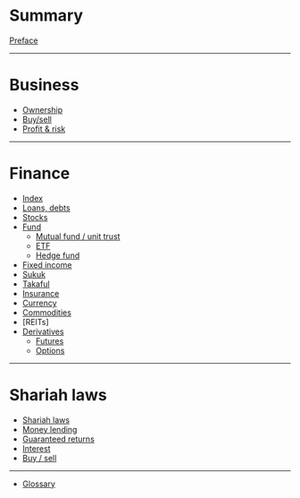 # Summary

[Preface](./SUMMARY.md)

---

# Business

- [Ownership]()
- [Buy/sell]()
- [Profit & risk]()

---

# Finance

- [Index](./finance/index.md)
- [Loans, debts]()
- [Stocks](./finance/stocks.md)
- [Fund](./finance/fund.md)
    - [Mutual fund / unit trust](./finance/unit-trust.md)
    - [ETF](./finance/etf.md)
    - [Hedge fund]()
- [Fixed income](./finance/fixed-income.md)
- [Sukuk]()
- [Takaful]()
- [Insurance]()
- [Currency]()
- [Commodities]()
- [REITs]
- [Derivatives]()
  - [Futures](./finance/derivatives/futures.md)
  - [Options]()

---

# Shariah laws

- [Shariah laws](./shariah-laws.md)
- [Money lending](./money-lending.md)
- [Guaranteed returns](./shariah-laws/guaranteed-returns.md)
- [Interest](./shariah-laws/interest.md)
- [Buy / sell](./shariah-laws/buy-sell.md)

---

- [Glossary](./glossary.md)